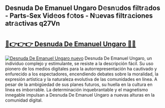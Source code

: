 ## Desnuda De Emanuel Ungaro D𝚎sn𝚞dos filtr𝚊dos - Parts-Sex Vid𝚎os f𝚘tos - N𝚞evas filtr𝚊ciones atr𝚊ctivas q27Vn

# <h2><a href="http://mb8ux0.tromn.icu/?c=Desnuda+De+Emanuel+Ungaro">🔗👉👉👉 Desnuda De Emanuel Ungaro 🔗🔗</a></h2>

[![Desnuda De Emanuel Ungaro nuevo](https://i.imgur.com/pEAQMta.gif)](http://mb8ux0.tromn.icu/?c=Desnuda+De+Emanuel+Ungaro)
Desnuda De Emanuel Ungaro, un individuo complejo y estimulante, se resiste a la descripción fácil. Su uso pionero de los medios digitales para la autorrepresentación ha cautivado y enfurecido a los espectadores, encendiendo debates sobre la moralidad, la expresión artística y la naturaleza evolutiva de las comunidades en línea. A pesar de la ambigüedad de sus planes futuros, su huella en la cultura en línea es imborrable. La determinación inquebrantable y el magnetismo innegable impulsan a Desnuda De Emanuel Ungaro a nuevas alturas en la comunidad digital.
